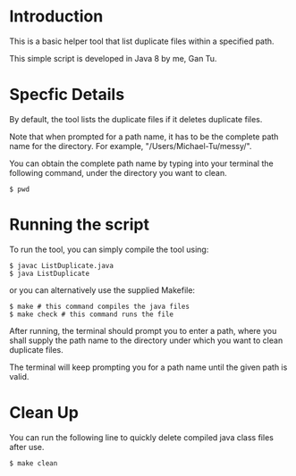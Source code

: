 # Introduction
This is a basic helper tool that list duplicate files within a specified path.

This simple script is developed in Java 8 by me, Gan Tu.

# Specfic Details
By default, the tool lists the duplicate files if it deletes duplicate files.

Note that when prompted for a path name, it has to be the complete path name
for the directory. For example, "/Users/Michael-Tu/messy/".

You can obtain the complete path name by typing into your terminal the following command, under the directory you want to clean.

```
$ pwd
```

# Running the script
To run the tool, you can simply compile the tool using:

```
$ javac ListDuplicate.java
$ java ListDuplicate
```

or you can alternatively use the supplied Makefile:

```
$ make # this command compiles the java files
$ make check # this command runs the file
```

After running, the terminal should prompt you to enter a path, where you shall supply
the path name to the directory under which you want to clean duplicate files.

The terminal will keep prompting you for a path name until the given path is valid.

# Clean Up
You can run the following line to quickly delete compiled java class files after use.

```
$ make clean
```

